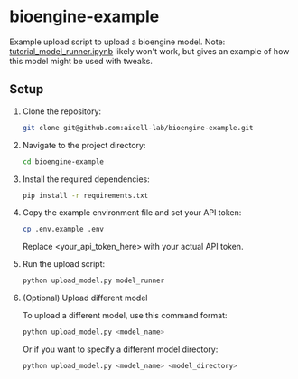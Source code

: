 # bioengine-example

Example upload script to upload a bioengine model. Note:
[tutorial_model_runner.ipynb](tutorial_model_runner.ipynb) likely won't work,
but gives an example of how this model might be used with tweaks.

## Setup

1. Clone the repository:

   ```bash
   git clone git@github.com:aicell-lab/bioengine-example.git
   ```

2. Navigate to the project directory:

   ```bash
   cd bioengine-example
   ```

3. Install the required dependencies:

   ```bash
   pip install -r requirements.txt
   ```

4. Copy the example environment file and set your API token:

   ```bash
   cp .env.example .env
   ```

   Replace <your_api_token_here> with your actual API token.

5. Run the upload script:

   ```bash
   python upload_model.py model_runner
   ```

6. (Optional) Upload different model

   To upload a different model, use this command format:

   ```bash
   python upload_model.py <model_name>
   ```

   Or if you want to specify a different model directory:

   ```bash
   python upload_model.py <model_name> <model_directory>
   ```
